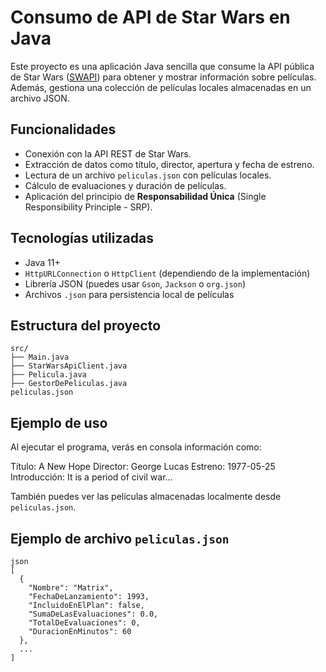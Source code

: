 # Consumo de API de Star Wars en Java

Este proyecto es una aplicación Java sencilla que consume la API pública de Star Wars ([SWAPI](https://swapi.py4e.com/api/films/1/)) para obtener y mostrar información sobre películas. Además, gestiona una colección de películas locales almacenadas en un archivo JSON.

## Funcionalidades

- Conexión con la API REST de Star Wars.
- Extracción de datos como título, director, apertura y fecha de estreno.
- Lectura de un archivo `peliculas.json` con películas locales.
- Cálculo de evaluaciones y duración de películas.
- Aplicación del principio de **Responsabilidad Única** (Single Responsibility Principle - SRP).

## Tecnologías utilizadas

- Java 11+
- `HttpURLConnection` o `HttpClient` (dependiendo de la implementación)
- Librería JSON (puedes usar `Gson`, `Jackson` o `org.json`)
- Archivos `.json` para persistencia local de películas

## Estructura del proyecto

```plaintext
src/
├── Main.java
├── StarWarsApiClient.java
├── Pelicula.java
├── GestorDePeliculas.java
peliculas.json

```

## Ejemplo de uso

Al ejecutar el programa, verás en consola información como:

Título: A New Hope
Director: George Lucas
Estreno: 1977-05-25
Introducción: It is a period of civil war...

También puedes ver las películas almacenadas localmente desde `peliculas.json`.

## Ejemplo de archivo `peliculas.json`

```
json
[
  {
    "Nombre": "Matrix",
    "FechaDeLanzamiento": 1993,
    "IncluidoEnElPlan": false,
    "SumaDeLasEvaluaciones": 0.0,
    "TotalDeEvaluaciones": 0,
    "DuracionEnMinutos": 60
  },
  ...
]
```
